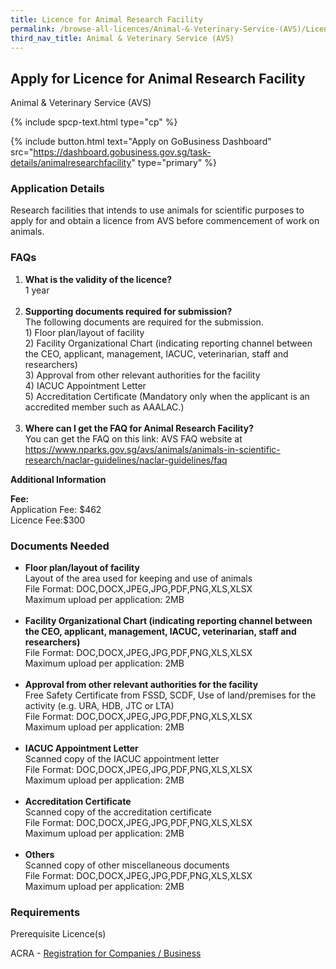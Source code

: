 ```yaml
---
title: Licence for Animal Research Facility
permalink: /browse-all-licences/Animal-&-Veterinary-Service-(AVS)/Licence-for-Animal-Research-Facility
third_nav_title: Animal & Veterinary Service (AVS)
---
```


## Apply for Licence for Animal Research Facility

Animal & Veterinary Service (AVS)

{% include spcp-text.html type="cp" %}

{% include button.html text="Apply on GoBusiness Dashboard" src="https://dashboard.gobusiness.gov.sg/task-details/animalresearchfacility" type="primary" %}

<H3>Application Details</H3>

<p>Research facilities that intends to use animals for scientific purposes to apply for and obtain a licence from AVS before commencement of work on animals.</p>
<h3>FAQs</h3>
<ol>
<li><strong>What is the validity of the licence?</strong><br />1 year<br /><br /></li>
<li><strong>Supporting documents required for submission?<br /></strong>The following documents are required for the submission.<br />1) Floor plan/layout of facility<br />2) Facility Organizational Chart (indicating reporting channel between the CEO, applicant, management, IACUC, veterinarian, staff and researchers)<br />3) Approval from other relevant authorities for the facility<br />4) IACUC Appointment Letter<br />5) Accreditation Certificate (Mandatory only when the applicant is an accredited member such as AAALAC.)<br /><br /></li>
<li><strong>Where can I get the FAQ for Animal Research Facility?</strong><br />You can get the FAQ on this link: AVS FAQ website at <a href="https://www.nparks.gov.sg/avs/animals/animals-in-scientific-research/naclar-guidelines/naclar-guidelines" target="_blank" rel="noopener">https://www.nparks.gov.sg/avs/animals/animals-in-scientific-research/naclar-guidelines/naclar-guidelines/faq</a></li>
</ol>

<strong>Additional Information</strong>

<p><strong>Fee:</strong><br>Application Fee: $462<br>Licence Fee:$300</p>

<H3>Documents Needed</H3>

<ul>
<li><strong>Floor plan/layout of facility</strong><br />Layout of the area used for keeping and use of animals<br />File Format: DOC,DOCX,JPEG,JPG,PDF,PNG,XLS,XLSX<br />Maximum upload per application: 2MB<br /><br /></li>
<li><strong>Facility Organizational Chart (indicating reporting channel between the CEO, applicant, management, IACUC, veterinarian, staff and researchers)</strong><br />File Format: DOC,DOCX,JPEG,JPG,PDF,PNG,XLS,XLSX<br />Maximum upload per application: 2MB<br /><br /></li>
<li><strong>Approval from other relevant authorities for the facility</strong><br />Free Safety Certificate from FSSD, SCDF, Use of land/premises for the activity (e.g. URA, HDB, JTC or LTA)<br />File Format: DOC,DOCX,JPEG,JPG,PDF,PNG,XLS,XLSX<br />Maximum upload per application: 2MB<br /><br /></li>
<li><strong>IACUC Appointment Letter</strong><br />Scanned copy of the IACUC appointment letter<br />File Format: DOC,DOCX,JPEG,JPG,PDF,PNG,XLS,XLSX<br />Maximum upload per application: 2MB<br /><br /></li>
<li><strong>Accreditation Certificate</strong><br />Scanned copy of the accreditation certificate<br />File Format: DOC,DOCX,JPEG,JPG,PDF,PNG,XLS,XLSX<br />Maximum upload per application: 2MB<br /><br /></li>
<li><strong>Others</strong><br />Scanned copy of other miscellaneous documents<br />File Format: DOC,DOCX,JPEG,JPG,PDF,PNG,XLS,XLSX<br />Maximum upload per application: 2MB</li>
</ul>

<H3>Requirements</H3>

<p>Prerequisite Licence(s)</p>
<p>ACRA - <a href="https://www.acra.gov.sg/Home/" target="_blank" rel="noopener">Registration for Companies / Business</a></p>

